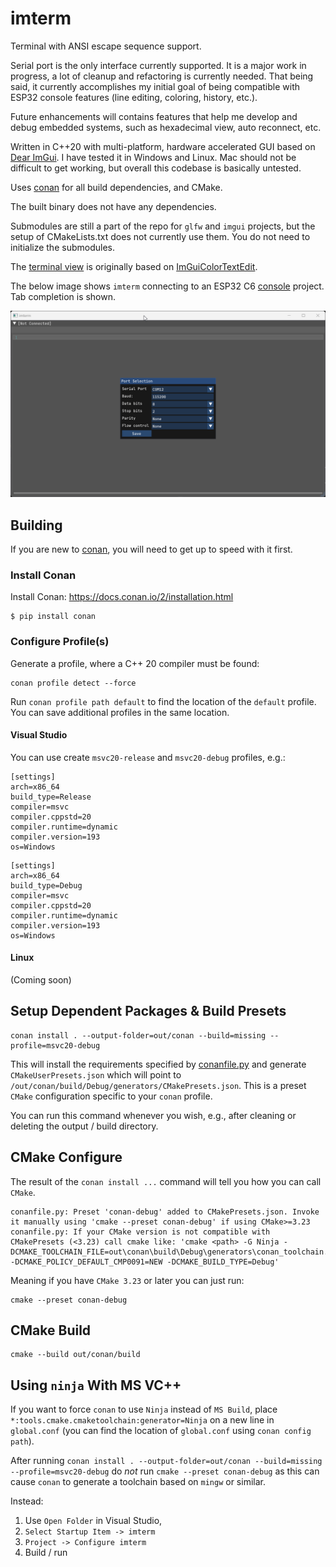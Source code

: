 # imterm
Terminal with ANSI escape sequence support.

Serial port is the only interface currently supported. It is a major work in 
progress, a lot of cleanup and refactoring is currently needed. That being said,
it currently accomplishes my initial goal of being compatible with ESP32 console
features (line editing, coloring, history, etc.).

Future enhancements will contains features that help me develop and debug 
embedded systems, such as hexadecimal view, auto reconnect, etc.

Written in C++20 with multi-platform, hardware accelerated GUI based on [Dear ImGui](https://github.com/ocornut/imgui).
I have tested it in Windows and Linux. Mac should not be difficult to get 
working, but overall this codebase is basically untested.

Uses [conan](https://conan.io/) for all build dependencies, and CMake.

The built binary does not have any dependencies.

Submodules are still a part of the repo for `glfw` and `imgui` projects, but the 
setup of CMakeLists.txt does not currently use them. You do not need to 
initialize the submodules.

The [terminal view](src/terminal_view.h) is originally based on [ImGuiColorTextEdit](https://github.com/BalazsJako/ImGuiColorTextEdit).

The below image shows `imterm` connecting to an ESP32 C6 [console](https://github.com/espressif/esp-idf/tree/master/examples/system/console) project.
Tab completion is shown.

![imterm with esp32 console](resources/images/imterm_v001.gif)

## Building

If you are new to [conan](https://conan.io/), you will need to get up to speed with it first.

### Install Conan

Install Conan: https://docs.conan.io/2/installation.html
```
$ pip install conan
```

### Configure Profile(s)
Generate a profile, where a C++ 20 compiler must be found:
```
conan profile detect --force
```

Run `conan profile path default` to find the location of the `default` profile.
You can save additional profiles in the same location.

#### Visual Studio
You can use create  `msvc20-release` and `msvc20-debug` profiles, e.g.:

```
[settings]
arch=x86_64
build_type=Release
compiler=msvc
compiler.cppstd=20
compiler.runtime=dynamic
compiler.version=193
os=Windows

```

```
[settings]
arch=x86_64
build_type=Debug
compiler=msvc
compiler.cppstd=20
compiler.runtime=dynamic
compiler.version=193
os=Windows
```

#### Linux

(Coming soon)

## Setup Dependent Packages & Build Presets
```
conan install . --output-folder=out/conan --build=missing --profile=msvc20-debug
```

This will install the requirements specified by [conanfile.py](conanfile.py) and 
generate `CMakeUserPresets.json` which will point to `/out/conan/build/Debug/generators/CMakePresets.json`.
This is a preset `CMake` configuration specific to your `conan` profile.

You can run this command whenever you wish, e.g., after cleaning or deleting the
output / build directory.

## CMake Configure

The result of the `conan install ...` command will tell you how you can call `CMake`.

```
conanfile.py: Preset 'conan-debug' added to CMakePresets.json. Invoke it manually using 'cmake --preset conan-debug' if using CMake>=3.23
conanfile.py: If your CMake version is not compatible with CMakePresets (<3.23) call cmake like: 'cmake <path> -G Ninja -DCMAKE_TOOLCHAIN_FILE=out\conan\build\Debug\generators\conan_toolchain.cmake -DCMAKE_POLICY_DEFAULT_CMP0091=NEW -DCMAKE_BUILD_TYPE=Debug'
```

Meaning if you have `CMake 3.23` or later you can just run:
```
cmake --preset conan-debug
```

## CMake Build
```
cmake --build out/conan/build
```

## Using `ninja` With MS VC++
If you want to force `conan` to use `Ninja` instead of `MS Build`, place 
`*:tools.cmake.cmaketoolchain:generator=Ninja` on a new line in `global.conf`
(you can find the location of `global.conf` using `conan config path`).

After running `conan install . --output-folder=out/conan --build=missing --profile=msvc20-debug`
do *not* run `cmake --preset conan-debug` as this can cause `conan` to generate a toolchain
based on `mingw` or similar.

Instead:

 1. Use `Open Folder` in Visual Studio, 
 1. `Select Startup Item -> imterm`
 1. `Project -> Configure imterm`
 1. Build / run
